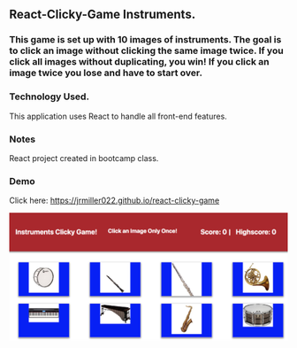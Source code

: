 ## React-Clicky-Game Instruments.

### This game is set up with 10 images of instruments. The goal is to click an image without clicking the same image twice. If you click all images without duplicating, you win! If you click an image twice you lose and have to start over. 

### Technology Used.

This application uses React to handle all front-end features.

### Notes

React project created in bootcamp class.

### Demo

Click here: https://jrmiller022.github.io/react-clicky-game

![alt text](src/images/clickgame.png)


